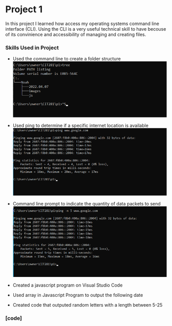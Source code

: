 # Project 1

In this project I learned how access my operating systems command line interface (CLI). 
Using the CLI is a very useful technical skill to have becouse of its convinience and 
accessibility of managing and creating files. 

### Skills Used in Project
- Used the command line to create a folder structure
![im](images/p1-tree.png)


- Used ping to determine if a specific internet location is available
![im](images/p1-break.png)


- Command line prompt to indicate the quantity of data packets to send 
![im](images/p1-ping.png)


- Created a javascript program on Visual Studio Code
- Used array in Javascript Program to output the following date
- Created code that outputed random letters with a length between 5-25




### [code]

